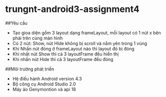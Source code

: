 # trungnt-android3-assignment4
##Yêu cầu
+ Tạo gioa diện gồm 3 layout dạng frameLayout, mỗi layout có 1 nút x bên phải trên cùng màn hình
+ Có 2 nút: Show, nút HIde không bị scroll và nằm yên trong 1 vùng 
+ Khi Nhấn nút đóng ở frameLayout nào thì layout đó bị đóng
+ Khi nhất nút Show thì cả 3 layoutFrame đều hiển thị
+ Khi nhấn nút Hide thì cả 3 layoutFrame đều đóng

##Môi trường phát triển
+ Hệ điều hành Android version 4.3
+ Bộ công cụ Android Studio 2.0
+ Máy ảo Genymontion và api 18


